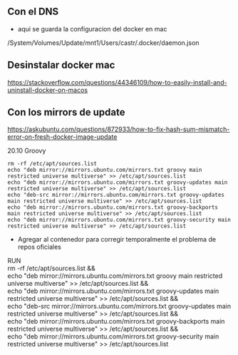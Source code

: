 


## Con el DNS

- aqui se guarda la configuracion del docker en mac

/System/Volumes/Update/mnt1/Users/castr/.docker/daemon.json

## Desinstalar docker mac

https://stackoverflow.com/questions/44346109/how-to-easily-install-and-uninstall-docker-on-macos

## Con los mirrors de update

https://askubuntu.com/questions/872933/how-to-fix-hash-sum-mismatch-error-on-fresh-docker-image-update

20.10 Groovy
```
rm -rf /etc/apt/sources.list
echo "deb mirror://mirrors.ubuntu.com/mirrors.txt groovy main restricted universe multiverse" >> /etc/apt/sources.list
echo "deb mirror://mirrors.ubuntu.com/mirrors.txt groovy-updates main restricted universe multiverse" >> /etc/apt/sources.list
echo "deb-src mirror://mirrors.ubuntu.com/mirrors.txt groovy-updates main restricted universe multiverse" >> /etc/apt/sources.list
echo "deb mirror://mirrors.ubuntu.com/mirrors.txt groovy-backports main restricted universe multiverse" >> /etc/apt/sources.list
echo "deb mirror://mirrors.ubuntu.com/mirrors.txt groovy-security main restricted universe multiverse" >> /etc/apt/sources.list
```
- Agregar al contenedor para corregir temporalmente el problema de repos oficiales

RUN \
rm -rf /etc/apt/sources.list && \
echo "deb mirror://mirrors.ubuntu.com/mirrors.txt groovy main restricted universe multiverse" >> /etc/apt/sources.list && \
echo "deb mirror://mirrors.ubuntu.com/mirrors.txt groovy-updates main restricted universe multiverse" >> /etc/apt/sources.list && \
echo "deb-src mirror://mirrors.ubuntu.com/mirrors.txt groovy-updates main restricted universe multiverse" >> /etc/apt/sources.list && \
echo "deb mirror://mirrors.ubuntu.com/mirrors.txt groovy-backports main restricted universe multiverse" >> /etc/apt/sources.list && \
echo "deb mirror://mirrors.ubuntu.com/mirrors.txt groovy-security main restricted universe multiverse" >> /etc/apt/sources.list 
